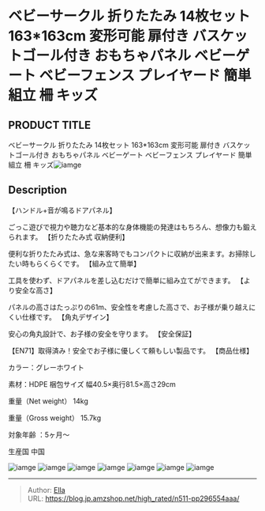 # ベビーサークル 折りたたみ 14枚セット 163*163cm 変形可能 扉付き バスケットゴール付き おもちゃパネル ベビーゲート ベビーフェンス プレイヤード 簡単組立 柵 キッズ


## PRODUCT TITLE 

ベビーサークル 折りたたみ 14枚セット 163*163cm 変形可能 扉付き バスケットゴール付き おもちゃパネル ベビーゲート ベビーフェンス プレイヤード 簡単組立 柵 キッズ![iamge](https://b2bfiles1.gigab2b.cn/image/wkseller/303/20221019_3ef592adddc113ae83becdff0cb07084.png)

## Description

【ハンドル&#43;音が鳴るドアパネル】

ごっこ遊びで視力や聴力など基本的な身体機能の発達はもちろん、想像力も鍛えられます。
【折りたたみ式 収納便利】

便利な折りたたみ式は、急な来客時でもコンパクトに収納が出来ます。お掃除したい時もらくらくです。
【組み立て簡単】

工具を使わず、ドアパネルを差し込むだけで簡単に組み立てができます。
【より安全な高さ】

パネルの高さはたっぷりの61m、安全性を考慮した高さで、お子様が乗り越えにくい仕様です。
【角丸デザイン】

安心の角丸設計で、お子様の安全を守ります。
【安全保証】

【EN71】取得済み！安全でお子様に優しくて頼もしい製品です。
【商品仕様】

カラー：グレーホワイト

素材：HDPE
梱包サイズ 幅40.5×奥行81.5×高さ29cm

重量（Net weight） 14kg

重量（Gross weight） 15.7kg

対象年齢 ：5ヶ月～

生産国 中国



![iamge](https://b2bfiles1.gigab2b.cn/image/wkseller/303/20221019_43115db68418042fa18782a04099eb30.jpg)
![iamge](https://b2bfiles1.gigab2b.cn/image/wkseller/303/20221019_c11e66d19a38b51c33dab2c2bf5ed559.jpg)
![iamge](https://b2bfiles1.gigab2b.cn/image/wkseller/303/20221019_e018a81c48df78478cbf0aaf33d0c8d1.png)
![iamge](https://b2bfiles1.gigab2b.cn/image/wkseller/303/20221019_7f164b75d1019eb2d010a523dea70a17.png)
![iamge](https://b2bfiles1.gigab2b.cn/image/wkseller/303/20221019_64efa6e3c95c18ee5d7bcdaf9992d81c.jpg)
![iamge](https://b2bfiles1.gigab2b.cn/image/wkseller/303/20221019_eb1074c897c946ee62000ce191dfa9b6.jpg)
![iamge](https://b2bfiles1.gigab2b.cn/image/wkseller/303/20221019_06e2be93be50d7da1e7aaba5213f4541.jpg)


---

> Author: [Ella](https://blog.jp.amzshop.net/)  
> URL: https://blog.jp.amzshop.net/high_rated/n511-pp296554aaa/  

